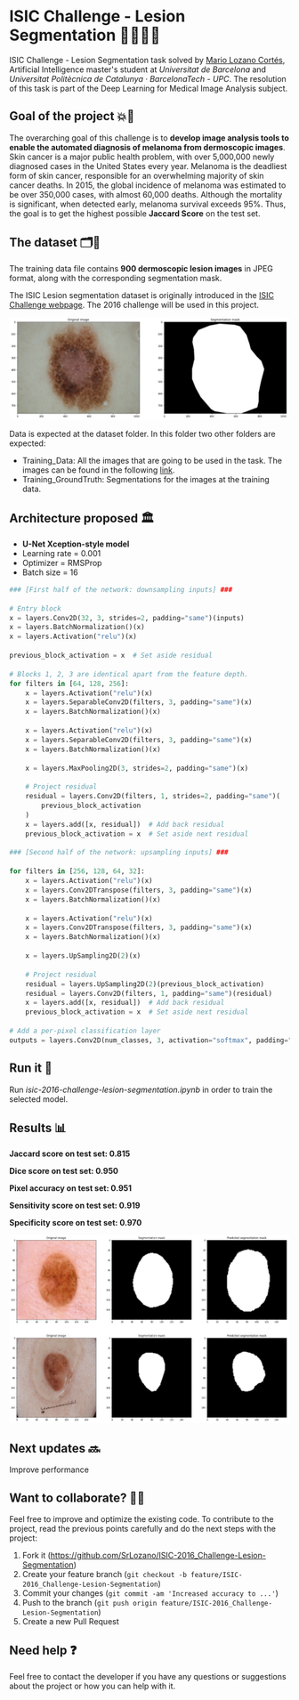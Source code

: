 # ISIC Challenge - Lesion Segmentation 🩻👨‍⚕️🤖 
ISIC Challenge - Lesion Segmentation task solved by [Mario Lozano Cortés](https://github.com/SrLozano), Artificial Intelligence master's student at _Universitat de Barcelona_ and _Universitat Politècnica de Catalunya · BarcelonaTech - UPC_. The resolution of this task is part of the Deep Learning for Medical Image Analysis subject.

## Goal of the project 💥💯
The overarching goal of this challenge is to **develop image analysis tools to enable the automated diagnosis of melanoma from dermoscopic images**. Skin cancer is a major public health problem, with over 5,000,000 newly diagnosed cases in the United States every year. Melanoma is the deadliest form of skin cancer, responsible for an overwhelming majority of skin cancer deaths. In 2015, the global incidence of melanoma was estimated to be over 350,000 cases, with almost 60,000 deaths. Although the mortality is significant, when detected early, melanoma survival exceeds 95%. Thus, the goal is to get the highest possible **Jaccard Score** on the test set.

## The dataset 🗂🏥

The training data file contains **900 dermoscopic lesion images** in JPEG format, along with the corresponding segmentation mask.

The ISIC Lesion segmentation dataset is originally introduced in the [ISIC Challenge webpage](https://challenge.isic-archive.com/).  The 2016 challenge will be used in this project.

![Data](docs/images/training_data.png)

Data is expected at the dataset folder. In this folder two other folders are expected:

- Training_Data: All the images that are going to be used in the task.  The images can be found in the following [link](https://challenge.isic-archive.com/landing/2016/37/).
- Training_GroundTruth: Segmentations for the images at the training data.

## Architecture proposed 🏛

- **U-Net Xception-style model**
-  Learning rate = 0.001
- Optimizer = RMSProp
- Batch size = 16

```python
### [First half of the network: downsampling inputs] ###

# Entry block
x = layers.Conv2D(32, 3, strides=2, padding="same")(inputs)
x = layers.BatchNormalization()(x)
x = layers.Activation("relu")(x)

previous_block_activation = x  # Set aside residual

# Blocks 1, 2, 3 are identical apart from the feature depth.
for filters in [64, 128, 256]:
    x = layers.Activation("relu")(x)
    x = layers.SeparableConv2D(filters, 3, padding="same")(x)
    x = layers.BatchNormalization()(x)

    x = layers.Activation("relu")(x)
    x = layers.SeparableConv2D(filters, 3, padding="same")(x)
    x = layers.BatchNormalization()(x)

    x = layers.MaxPooling2D(3, strides=2, padding="same")(x)

    # Project residual
    residual = layers.Conv2D(filters, 1, strides=2, padding="same")(
        previous_block_activation
    )
    x = layers.add([x, residual])  # Add back residual
    previous_block_activation = x  # Set aside next residual

### [Second half of the network: upsampling inputs] ###

for filters in [256, 128, 64, 32]:
    x = layers.Activation("relu")(x)
    x = layers.Conv2DTranspose(filters, 3, padding="same")(x)
    x = layers.BatchNormalization()(x)

    x = layers.Activation("relu")(x)
    x = layers.Conv2DTranspose(filters, 3, padding="same")(x)
    x = layers.BatchNormalization()(x)

    x = layers.UpSampling2D(2)(x)

    # Project residual
    residual = layers.UpSampling2D(2)(previous_block_activation)
    residual = layers.Conv2D(filters, 1, padding="same")(residual)
    x = layers.add([x, residual])  # Add back residual
    previous_block_activation = x  # Set aside next residual

# Add a per-pixel classification layer
outputs = layers.Conv2D(num_classes, 3, activation="softmax", padding="same")(x)
```

## Run it 🚀

Run *isic-2016-challenge-lesion-segmentation.ipynb* in order to train the selected model.

## Results 📊

**Jaccard score on test set: 0.815**

**Dice score on test set: 0.950**

**Pixel accuracy on test set: 0.951**

**Sensitivity score on test set: 0.919**

**Specificity score on test set: 0.970**

![Segmentation results](docs/images/predicted_segmentation_masks.png)


## Next updates 🔜
Improve performance

## Want to collaborate? 🙋🏻
Feel free to improve and optimize the existing code. To contribute to the project, read the previous points carefully and do the next steps with the project:
1. Fork it (<https://github.com/SrLozano/ISIC-2016_Challenge-Lesion-Segmentation>)
2. Create your feature branch (`git checkout -b feature/ISIC-2016_Challenge-Lesion-Segmentation`)
3. Commit your changes (`git commit -am 'Increased accuracy to ...'`)
4. Push to the branch (`git push origin feature/ISIC-2016_Challenge-Lesion-Segmentation`)
5. Create a new Pull Request

## Need help ❓
Feel free to contact the developer if you have any questions or suggestions about the project or how you can help with it.
